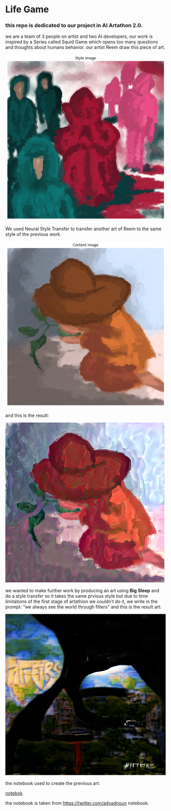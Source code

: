 # Life Game

### this repo is dedicated to our project in AI Artathon 2.0.


we are a team of 3 people on artist and two AI developers, our work is inspired by a Series called Squid Game which opens too many questions and thoughts about humans behavior.
our artist Reem draw this piece of art.

![art](https://github.com/Mashael0x/Life-Game/blob/main/style%20image.png)

We used Neural Style Transfer to transfer another art of Reem to the same style of the previous work.

![n](https://github.com/Mashael0x/Life-Game/blob/main/Content%20image.png)

and this is the result:

![k](https://github.com/Mashael0x/Life-Game/blob/main/gen_at_iteration_32.png)

we wanted to make further work by producing an art using **Big Sleep** and do a style transfer so it takes the same prvious style but due to time limitations of the first stage of artathion we couldn't do it, we write in the prompt: "we always see the world through filters" and this is the result art:

![r](https://github.com/Mashael0x/Life-Game/blob/main/we%20always%20see%20the%20world%20throug%20filters.png)

the notebook used to create the previous art: 

[notebok](https://colab.research.google.com/drive/1fj4SGz-q2k6csXylN_mYnXd7CNuHNNVj#scrollTo=KAcixx9Z3XYH)

the notebook is taken from https://twitter.com/advadnoun notebook.

